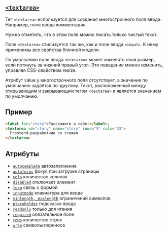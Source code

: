 ## [`<textarea>`](../index.md)

Тег `<textarea>` используется для создания многострочного поля ввода. Например, поля ввода комментария.

Нужно отметить, что в этом поле можно писать только чистый текст.

Поле `<textarea>` стилизуется так же, как и поле ввода `<input>`. К нему применимы все свойства блочной модели.

По умолчанию поле ввода `<textarea>` может изменять свой размер, если потянуть за нижний правый угол. Это поведение можно изменить, управляя CSS-свойством resize.

Атрибут value у многострочного поля отсутствует, а значение по умолчанию задаётся по-другому. Текст, расположенный между открывающим и закрывающим тегом `<textarea>` и является значением по умолчанию.

## Пример

```html
<label for="story">Расскажите о себе:</label>;
<textarea id="story" name="story" rows="5" cols="33">
  Frontend-разработчик со стажем
</textarea>
```

## Атрибуты

- [`autocomplete`](../Attrubutes/autocomplete.md) автозаполнение
- [`autofocus`](../Attrubutes/autofocus.md) фокус при загрузке страницы
- [`cols`](../Attrubutes/cols.md) количество колонок
- [`disabled`](../Attrubutes/disabled.md) отключает элемент
- [`form`](../Attrubutes/form.md) связь с формой
- [`inputmode`](../Attrubutes/inputmode.md) клавиатура для ввода
- [`minlength, maxlength`](<../Attrubutes/minlength, maxlength.md>) ограничений символов
- [`placeholder`](../Attrubutes/placeholder.md) подсказка ввода
- [`readonly`](../Attrubutes/readonly.md) только для чтения
- [`required`](../Attrubutes/required.md) обязательное поле
- [`rows`](../Attrubutes/rows.md) количество строк
- [`wrap`](../Attrubutes/wrap.md) символы переноса
